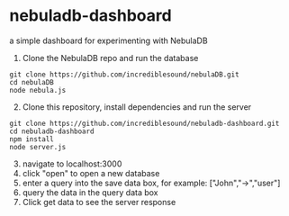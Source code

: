 # nebuladb-dashboard
a simple dashboard for experimenting with NebulaDB

1) Clone the NebulaDB repo and run the database
```shell
git clone https://github.com/incrediblesound/nebulaDB.git
cd nebulaDB
node nebula.js
```
2) Clone this repository, install dependencies and run the server
```shell
git clone https://github.com/incrediblesound/nebuladb-dashboard.git
cd nebuladb-dashboard
npm install
node server.js
```
3) navigate to localhost:3000    
4) click "open" to open a new database    
5) enter a query into the save data box, for example: ["John","->","user"]    
6) query the data in the query data box    
7) Click get data to see the server response    
